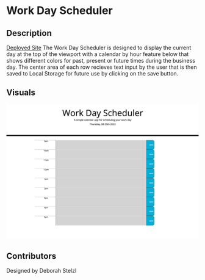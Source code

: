 # Work Day Scheduler

## Description
[Deployed Site](https://dstelzl.github.io/work-day-scheduler/)
The Work Day Scheduler is designed to display the current day at the top of the viewport with a calendar by hour feature below that shows different colors for past, present or future times during the business day. The center area of each row recieves text input by the user that is then saved to Local Storage for future use by clicking on the save button.

## Visuals

![Screenshot of Workday Scheduler Application](./assets/work-day-scheduler-screenshot.jpg )

## Contributors

Designed by Deborah Stelzl
